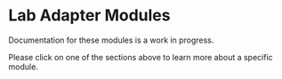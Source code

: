 # Lab Adapter Modules
Documentation for these modules is a work in progress.

Please click on one of the sections above to learn more about a specific module.
